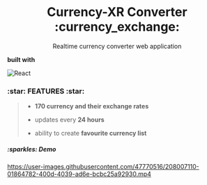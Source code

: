 <h1 align="center">Currency-XR Converter :currency_exchange:</h1>
 <p  align="center"> Realtime currency converter web application   </p> 
 <b> built with </b>  
 
![React](https://img.shields.io/badge/-React-%23282C34?style=flat-square&logo=react)
<h3>  :star: FEATURES :star:</h3>

> - <b> 170 currency and their exchange rates </b>
> 
> - updates every <b> 24 hours</b>
> 
> - ability to create <b> favourite currency list </b>  

<h5>  :sparkles: Demo </h5>



https://user-images.githubusercontent.com/47770516/208007110-01864782-400d-4039-ad6e-bcbc25a92930.mp4

